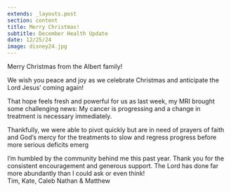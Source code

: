 ```yaml
---
extends: _layouts.post
section: content
title: Merry Christmas!
subtitle: December Health Update
date: 12/25/24
image: disney24.jpg
---
```


Merry Christmas from the Albert family!

We wish you peace and joy as we celebrate Christmas and anticipate the Lord Jesus’ coming again!

That hope feels fresh and powerful for us as last week, my MRI brought some challenging news:  My cancer is progressing and a change in treatment is necessary immediately.

Thankfully, we were able to pivot quickly but are in need of prayers of faith and God’s mercy for the treatments to slow and regress progress before more serious deficits emerg

I’m humbled by the community behind me this past year. Thank you for the consistent encouragement and generous support. The Lord has done far more abundantly than I could ask or even think!
<br>Tim, Kate, Caleb Nathan & Matthew
